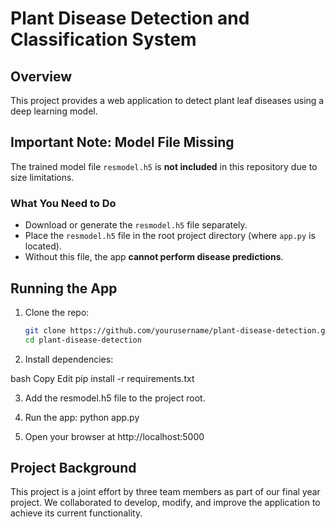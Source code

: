 # Plant Disease Detection and Classification System

## Overview
This project provides a web application to detect plant leaf diseases using a deep learning model.

## Important Note: Model File Missing
The trained model file `resmodel.h5` is **not included** in this repository due to size limitations.

### What You Need to Do
- Download or generate the `resmodel.h5` file separately.
- Place the `resmodel.h5` file in the root project directory (where `app.py` is located).
- Without this file, the app **cannot perform disease predictions**.



## Running the App

1. Clone the repo:

   ```bash
   git clone https://github.com/yourusername/plant-disease-detection.git
   cd plant-disease-detection
2. Install dependencies:

bash
Copy
Edit
pip install -r requirements.txt

3. Add the resmodel.h5 file to the project root.

4. Run the app:
python app.py

5. Open your browser at http://localhost:5000
## Project Background

This project is a joint effort by three team members as part of our final year project. We collaborated to develop, modify, and improve the application to achieve its current functionality.


